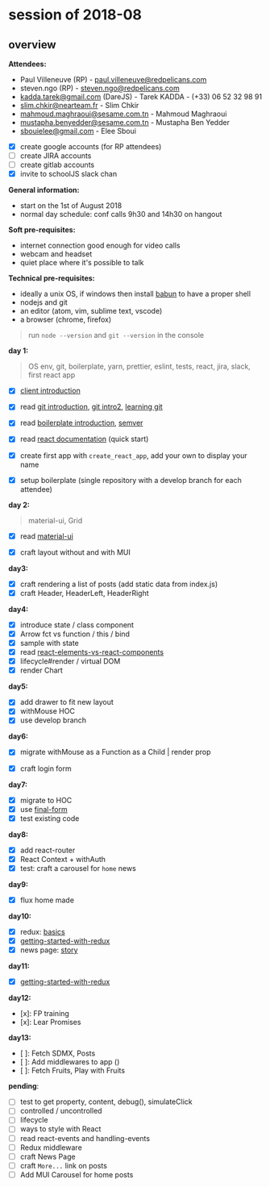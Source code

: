 # session of 2018-08
## overview

**Attendees:**
* Paul Villeneuve (RP) - paul.villeneuve@redpelicans.com
* steven.ngo (RP) - steven.ngo@redpelicans.com
* kadda.tarek@gmail.com (DareJS) - Tarek KADDA - (+33) 06 52 32 98 91
* slim.chkir@nearteam.fr - Slim Chkir
* mahmoud.maghraoui@sesame.com.tn - Mahmoud Maghraoui
* mustapha.benyedder@sesame.com.tn - Mustapha Ben Yedder
* sbouielee@gmail.com - Elee Sboui


- [x] create google accounts (for RP attendees)
- [ ] create JIRA accounts 
- [ ] create gitlab accounts
- [x] invite to schoolJS slack chan

**General information:**
* start on the 1st of August 2018
* normal day schedule: conf calls 9h30 and 14h30 on hangout

**Soft pre-requisites:**
* internet connection good enough for video calls
* webcam and headset
* quiet place where it's possible to talk

**Technical pre-requisites:**
* ideally a unix OS, if windows then install [babun](http://babun.github.io/) to have a proper shell
* nodejs and git
* an editor (atom, vim, sublime text, vscode)
* a browser (chrome, firefox)

> run `node --version` and `git --version` in the console

**day 1:**
> OS env, git, boilerplate, yarn, prettier, eslint, tests, react, jira, slack, first react app

- [x] [client introduction](https://docs.google.com/presentation/d/1nkelpLG-BikiiHWvfkUj7zxZDdMBx0pyCOhVnqDZLXE)
- [x] read [git introduction](http://nvie.com/posts/a-successful-git-branching-model/), [git intro2](https://delicious-insights.com/fr/articles/bien-utiliser-git-merge-et-rebase/), [learning git](https://learngitbranching.js.org/)
- [x] read [boilerplate introduction](https://github.com/facebook/create-react-app), [semver](https://semver.org/)
- [x] read [react documentation](https://reactjs.org/docs/hello-world.html) (quick start)
- [x] create first app with `create_react_app`, add your own <App/> to display your name
- [x] setup boilerplate (single repository with a develop branch for each attendee)


**day 2:**
> material-ui, Grid

- [x] read [material-ui](https://material-ui.com/getting-started/usage/)
- [x] craft layout without and with MUI 


**day3:**

- [x] craft rendering a list of posts (add static data from index.js)
- [x] craft Header, HeaderLeft, HeaderRight

**day4:**

- [x] introduce state / class component
- [x] Arrow fct vs function / this / bind
- [x] sample with state
- [x] read [react-elements-vs-react-components](https://medium.freecodecamp.org/react-elements-vs-react-components-fdc776705880)
- [x] lifecycle#render / virtual DOM
- [x] render Chart

**day5:**
- [x] add drawer to fit new layout
- [x] withMouse HOC
- [x] use develop branch

**day6:**
- [x] migrate withMouse as a Function as a Child | render prop
- [x] craft login form



**day7:**
- [x] migrate to HOC
- [x] use [final-form](https://github.com/final-form/react-final-form#material-ui-10)
- [x] test existing code

**day8:**
- [x] add react-router
- [x] React Context + withAuth
- [x] test: craft a carousel for `home` news

**day9:**
- [x] flux home made

**day10:**
- [x] redux: [basics](https://redux.js.org/basics)
- [x] [getting-started-with-redux](https://egghead.io/courses/getting-started-with-redux)
- [x] news page: [story](https://redpelicans.atlassian.net/browse/SDPT-22)

**day11:**
- [x] [getting-started-with-redux](https://egghead.io/courses/getting-started-with-redux)

**day12:**
- [x]: FP training
- [x]: Lear Promises

**day13:**
- [ ]: Fetch SDMX, Posts
- [ ]: Add middlewares to app ()
- [ ]: Fetch Fruits, Play with Fruits


**pending**:
- [ ] test to get property, content, debug(), simulateClick
- [ ] controlled / uncontrolled
- [ ] lifecycle
- [ ] ways to style with React
- [ ] read react-events and handling-events
- [ ] Redux middleware
- [ ] craft News Page
- [ ] craft `More...` link on posts
- [ ] Add MUI Carousel for home posts
